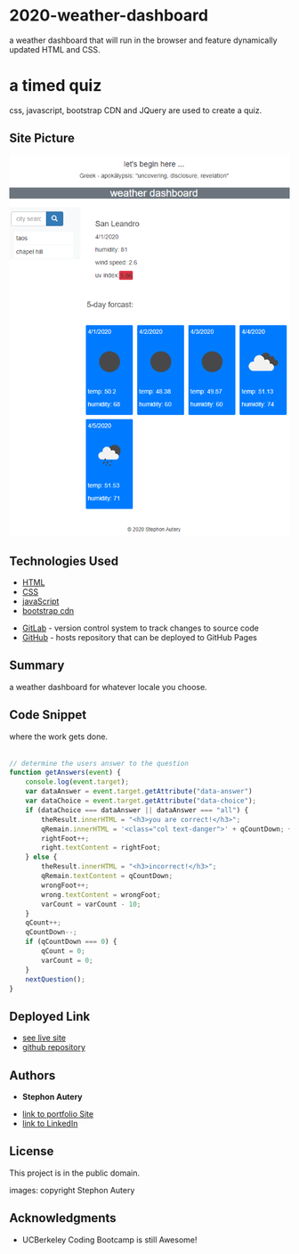 # 2020-weather-dashboard
a weather dashboard that will run in the browser and feature dynamically updated HTML and CSS.
# a timed quiz

css, javascript, bootstrap CDN and JQuery are used to create a quiz.

## Site Picture
![Site](/images/weather-snap.PNG)


## Technologies Used
* [HTML](https://developer.mozilla.org/en-US/docs/Web/HTML)
* [CSS](https://developer.mozilla.org/en-US/docs/Web/CSS)
* [javaScript](https://developer.mozilla.org/en-US/docs/Web/JavaScript)
* [bootstrap cdn](https://getbootstrap.com/docs/4.0/getting-started/introduction/)
- [GitLab](https://gitlab.com/) - version control system to track changes to source code
- [GitHub](https://github.com/) - hosts repository that can be deployed to GitHub Pages

## Summary 
a weather dashboard for whatever locale you choose.

## Code Snippet
where the work gets done.

```javaScript

// determine the users answer to the question
function getAnswers(event) {
    console.log(event.target);
    var dataAnswer = event.target.getAttribute("data-answer")
    var dataChoice = event.target.getAttribute("data-choice");
    if (dataChoice === dataAnswer || dataAnswer === "all") {
        theResult.innerHTML = "<h3>you are correct!</h3>";
        qRemain.innerHTML = '<class="col text-danger">' + qCountDown; +  '...';
        rightFoot++;
        right.textContent = rightFoot;
    } else {
        theResult.innerHTML = "<h3>incorrect!</h3>";
        qRemain.textContent = qCountDown;
        wrongFoot++;
        wrong.textContent = wrongFoot;
        varCount = varCount - 10;
    }
    qCount++;
    qCountDown--;
    if (qCountDown === 0) {
        qCount = 0;
        varCount = 0;
    }
    nextQuestion();
}

```

## Deployed Link

* [see live site](https://stephonautery.github.io/2020-stephon-autery-a-timed-quiz/)
* [github repository](https://github.com/StephonAutery/2020-stephon-autery-a-timed-quiz)

## Authors

* **Stephon Autery** 

- [link to portfolio Site](https://github.com/StephonAutery)
- [link to LinkedIn](https://www.linkedin.com/in/stephon-a-1bb575198/)

## License

This project is in the public domain.

images: copyright Stephon Autery

## Acknowledgments

* UCBerkeley Coding Bootcamp is still Awesome!
